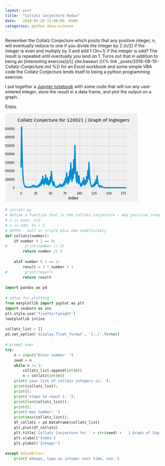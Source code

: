 ```yaml
---
layout: post
title:  "Collatz Conjecture Redux"
date:   2018-05-29 11:00:00 -0500
categories: python data-science
---
```


Remember the Collatz Conjecture which posits that any positive integer, n, will eventually reduce to one if you divide the integer by 2 (n/2) if the integer is even and multiply by 3 and add 1 (3n+1) if the integer is odd? The result is repeated until eventually you land on 1. Turns out that in addition to being an [interesting exercise](/{{ site.baseurl }}{% link _posts/2016-08-10-Collatz-Conjecture.md %}) for an Excel workbook and some simple VBA code the Collatz Conjecture lends itself to being a python programming exercise.

I put together a [Jupyter notebook](/files/collatz-conjecture.ipynb) with some code that will run any user entered integer, store the result in a data frame, and plot the output on a graph.

Enjoy.

![collatz-conjecture-graph-120021](/img/collatz-conjecture.png)

```py
# collatz.py
# define a function that is the collatz conjecture - any positive integer will eventually reach 1
# n is even: n/2
# n is odd: 3n + 1
# HOTPO - half or triple plus one indefinitely
def collatz(number):
    if number % 2 == 0:
#        print(number // 2)
        return number // 2

    elif number % 2 == 1:
        result = 3 * number + 1
#        print(result)
        return result

import pandas as pd

# setup for plotting
from matplotlib import pyplot as plt
import seaborn as sns
plt.style.use('fivethirtyeight')
%matplotlib inline

collatz_list = []
pd.set_option('display.float_format', '{:,}'.format)

# prompt user
try:
    n = input("Enter number: ")
    seed = n
    while n != 1:
        collatz_list.append(int(n))
        n = collatz(int(n))
    print('your list of collatz integers is: ');
    print(collatz_list);
    print();
    print('steps to reach 1: ');
    print(len(collatz_list));    
    print();
    print('max number: ')
    print(max(collatz_list));
    df_collatz = pd.DataFrame(collatz_list)
    plt.plot(df_collatz)
    plt.title('Collatz Conjecture for ' + str(seed) + ' | Graph of Ingtegers', y=1.01)
    plt.xlabel('Index')
    plt.ylabel('Integer')
    
except ValueError:
    print('whoops, type an integer next time, neo.')
```
